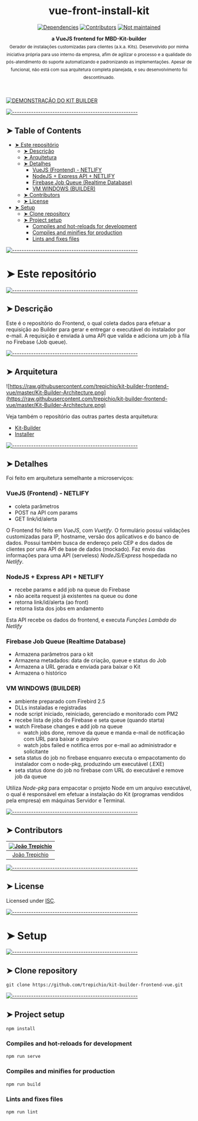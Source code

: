<!-- ⚠️ This README has been generated from the file(s) "blueprint.md" ⚠️--><h1 align="center">vue-front-install-kit</h1>
<p align="center">
		<a href="https://david-dm.org/trepichio/kit-builder-frontend-vue"><img alt="Dependencies" src="https://img.shields.io/david/trepichio/kit-builder-frontend-vue.svg" height="20"/></a>
<a href="https://github.com/trepichio/kit-builder-frontend-vue/graphs/contributors"><img alt="Contributors" src="https://img.shields.io/github/contributors/trepichio/kit-builder-frontend-vue.svg" height="20"/></a>
<a href="#"><img alt="Not maintained" src="https://img.shields.io/badge/maintained%3F-No-red" height="20"/></a>
	</p>

<p align="center">
  <b>a VueJS frontend for MBD-Kit-builder</b></br>
  <sub>Gerador de instalações customizadas para clientes (a.k.a. Kits). Desenvolvido por minha iniciativa própria para uso interno da empresa, afim de agilizar o processo e a qualidade do pós-atendimento do suporte automatizando e padronizando as implementações. Apesar de funcional, não está com sua arquitetura completa planejada, e seu desenvolvimento foi descontinuado.<sub>
</p>

<br />

[![DEMONSTRAÇÃO DO KIT BUILDER](https://img.youtube.com/vi/bYxRP1SDdaw/mqdefault.jpg)](https://www.youtube.com/watch?v=bYxRP1SDdaw)

[![-----------------------------------------------------](https://raw.githubusercontent.com/andreasbm/readme/master/assets/lines/cloudy.png)](#table-of-contents)

## ➤ Table of Contents

* [➤ Este repositório](#-este-repositrio)
	* [➤ Descrição](#-descrio)
	* [➤ Arquitetura](#-arquitetura)
	* [➤ Detalhes](#-detalhes)
		* [VueJS (Frontend) - NETLIFY](#vuejs-frontend---netlify)
		* [NodeJS + Express API + NETLIFY](#nodejs--express-api--netlify)
		* [Firebase Job Queue (Realtime Database)](#firebase-job-queue-realtime-database)
		* [VM WINDOWS (BUILDER)](#vm-windows-builder)
	* [➤ Contributors](#-contributors)
	* [➤ License](#-license)
* [➤ Setup](#-setup)
	* [➤ Clone repository](#-clone-repository)
	* [➤ Project setup](#-project-setup)
		* [Compiles and hot-reloads for development](#compiles-and-hot-reloads-for-development)
		* [Compiles and minifies for production](#compiles-and-minifies-for-production)
		* [Lints and fixes files](#lints-and-fixes-files)

[![-----------------------------------------------------](https://raw.githubusercontent.com/andreasbm/readme/master/assets/lines/cloudy.png)](#este-repositrio)

# ➤ Este repositório


[![-----------------------------------------------------](https://raw.githubusercontent.com/andreasbm/readme/master/assets/lines/cloudy.png)](#descrio)

## ➤ Descrição
Este é o repositório do Frontend, o qual coleta dados para efetuar a requisição ao Builder para gerar e entregar o executável do instalador por e-mail. A requisição é enviada à uma API que valida e adiciona um job à fila no Firebase (Job queue).


[![-----------------------------------------------------](https://raw.githubusercontent.com/andreasbm/readme/master/assets/lines/cloudy.png)](#arquitetura)

## ➤ Arquitetura
![https://raw.githubusercontent.com/trepichio/kit-builder-frontend-vue/master/Kit-Builder-Architecture.png](https://raw.githubusercontent.com/trepichio/kit-builder-frontend-vue/master/Kit-Builder-Architecture.png)

Veja também o repositório das outras partes desta arquitetura:

- [Kit-Builder](https://github.com/trepichio/kit-builder-app)
- [Installer](https://github.com/trepichio/kit-installer)


[![-----------------------------------------------------](https://raw.githubusercontent.com/andreasbm/readme/master/assets/lines/cloudy.png)](#detalhes)

## ➤ Detalhes
Foi feito em arquitetura semelhante a microserviços:
### VueJS (Frontend) - NETLIFY
- coleta parâmetros
- POST na API com params
- GET link/id/alerta

O Frontend foi feito em *VueJS*, com *Vuetify*. O formulário possui validações customizadas para IP, hostname, versão dos aplicativos e do banco de dados. Possui também busca de endereço pelo CEP e dos dados de clientes por uma API de base de dados (mockado).
Faz envio das informações para uma API (serveless) *NodeJS/Express* hospedada no *Netlify*.

### NodeJS + Express API + NETLIFY
- recebe params e add job na queue do Firebase
 - não aceita request já existentes na queue ou done
- retorna link/id/alerta (ao front)
- retorna lista dos jobs em andamento

Esta API recebe os dados do frontend, e executa *Funções Lambda do Netlify*

### Firebase Job Queue (Realtime Database)
- Armazena parâmetros para o kit
- Armazena metadados: data de criação, queue e status do Job
- Armazena a URL gerada e enviada para baixar o Kit
- Armazena o histórico

### VM WINDOWS (BUILDER)
- ambiente preparado com Firebird 2.5
- DLLs instaladas e registradas
- node script iniciado, reiniciado, gerenciado e monitorado com PM2
 - recebe lista de jobs do Firebase e seta queue (quando starta)
 - watch Firebase changes e add job na queue
   - watch jobs done, remove da queue e manda e-mail de notificação com URL para baixar o arquivo
   - watch jobs failed e notifica erros por e-mail  ao administrador e solicitante
 - seta status do job no firebase enquanro executa o empacotamento do instalador com o node-pkg, produzindo um executável (.EXE)
 - seta status done  do job no firebase com URL do executável e remove job da queue

Utiliza *Node-pkg* para empacotar o projeto Node em um arquivo executável, o qual é responsável em efetuar a instalação do Kit (programas vendidos pela empresa) em máquinas Servidor e Terminal.


[![-----------------------------------------------------](https://raw.githubusercontent.com/andreasbm/readme/master/assets/lines/cloudy.png)](#contributors)

## ➤ Contributors
	

| [<img alt="João Trepichio" src="https://avatars2.githubusercontent.com/u/11396817?s=460&u=085712d4f1296e6ad0a220ae7c0ea5278a9c40ed&v=4" width="100">](https://trepichio.github.io) |
|:--------------------------------------------------:|
| [João Trepichio](https://trepichio.github.io)    |


[![-----------------------------------------------------](https://raw.githubusercontent.com/andreasbm/readme/master/assets/lines/cloudy.png)](#license)

## ➤ License
	
Licensed under [ISC](https://opensource.org/licenses/ISC).

[![-----------------------------------------------------](https://raw.githubusercontent.com/andreasbm/readme/master/assets/lines/cloudy.png)](#setup)

# ➤ Setup


[![-----------------------------------------------------](https://raw.githubusercontent.com/andreasbm/readme/master/assets/lines/cloudy.png)](#clone-repository)

## ➤ Clone repository
```
git clone https://github.com/trepichio/kit-builder-frontend-vue.git
```


[![-----------------------------------------------------](https://raw.githubusercontent.com/andreasbm/readme/master/assets/lines/cloudy.png)](#project-setup)

## ➤ Project setup
```
npm install
```

### Compiles and hot-reloads for development
```
npm run serve
```

### Compiles and minifies for production
```
npm run build
```

### Lints and fixes files
```
npm run lint
```
